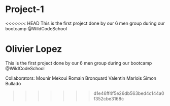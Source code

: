 # Project-1
<<<<<<< HEAD
This is the first project done by our 6 men group during our bootcamp @WildCodeSchool 

Olivier Lopez
=======

This is the first project done by our 6 men group during our bootcamp @WildCodeSchool

Collaborators:
Mounir Mekoui
Romain Bronquard
Valentin Marlois
Simon Bullado
>>>>>>> d1e46ff4f5e26db563bed4c144a0f352cbe3168c
